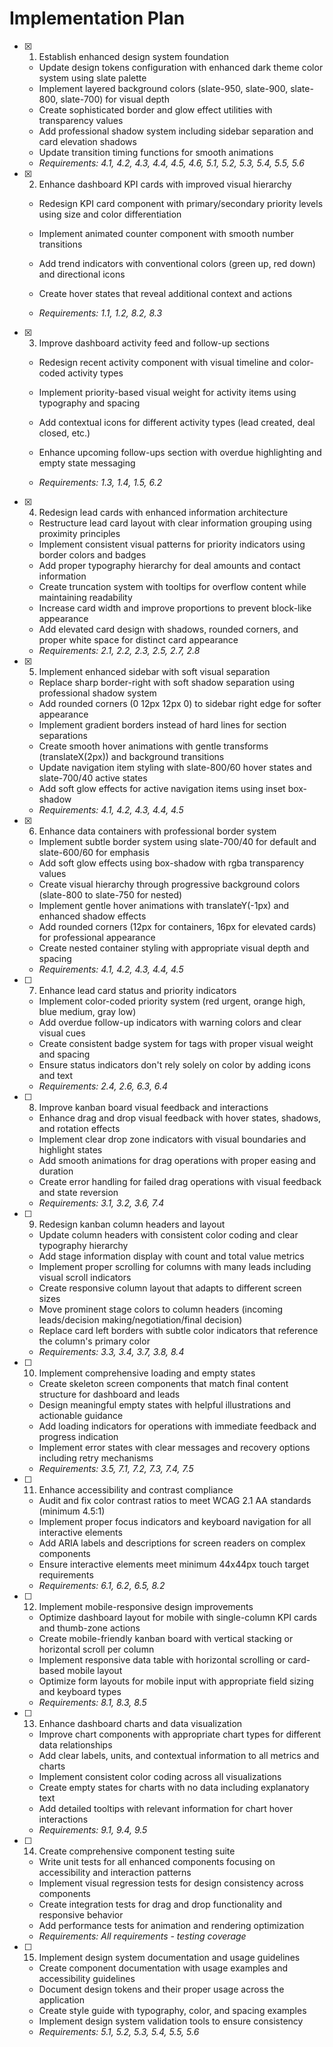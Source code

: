 # Implementation Plan

- [x] 1. Establish enhanced design system foundation
  - Update design tokens configuration with enhanced dark theme color system using slate palette
  - Implement layered background colors (slate-950, slate-900, slate-800, slate-700) for visual depth
  - Create sophisticated border and glow effect utilities with transparency values
  - Add professional shadow system including sidebar separation and card elevation shadows
  - Update transition timing functions for smooth animations
  - _Requirements: 4.1, 4.2, 4.3, 4.4, 4.5, 4.6, 5.1, 5.2, 5.3, 5.4, 5.5, 5.6_

- [x] 2. Enhance dashboard KPI cards with improved visual hierarchy



  - Redesign KPI card component with primary/secondary priority levels using size and color differentiation
  - Implement animated counter component with smooth number transitions
  - Add trend indicators with conventional colors (green up, red down) and directional icons
  - Create hover states that reveal additional context and actions



  - _Requirements: 1.1, 1.2, 8.2, 8.3_

- [x] 3. Improve dashboard activity feed and follow-up sections



  - Redesign recent activity component with visual timeline and color-coded activity types



  - Implement priority-based visual weight for activity items using typography and spacing
  - Add contextual icons for different activity types (lead created, deal closed, etc.)
  - Enhance upcoming follow-ups section with overdue highlighting and empty state messaging
  - _Requirements: 1.3, 1.4, 1.5, 6.2_

- [x] 4. Redesign lead cards with enhanced information architecture


  - Restructure lead card layout with clear information grouping using proximity principles
  - Implement consistent visual patterns for priority indicators using border colors and badges
  - Add proper typography hierarchy for deal amounts and contact information
  - Create truncation system with tooltips for overflow content while maintaining readability
  - Increase card width and improve proportions to prevent block-like appearance
  - Add elevated card design with shadows, rounded corners, and proper white space for distinct card appearance
  - _Requirements: 2.1, 2.2, 2.3, 2.5, 2.7, 2.8_

- [x] 5. Implement enhanced sidebar with soft visual separation
  - Replace sharp border-right with soft shadow separation using professional shadow system
  - Add rounded corners (0 12px 12px 0) to sidebar right edge for softer appearance
  - Implement gradient borders instead of hard lines for section separations
  - Create smooth hover animations with gentle transforms (translateX(2px)) and background transitions
  - Update navigation item styling with slate-800/60 hover states and slate-700/40 active states
  - Add soft glow effects for active navigation items using inset box-shadow
  - _Requirements: 4.1, 4.2, 4.3, 4.4, 4.5_

- [x] 6. Enhance data containers with professional border system
  - Implement subtle border system using slate-700/40 for default and slate-600/60 for emphasis
  - Add soft glow effects using box-shadow with rgba transparency values
  - Create visual hierarchy through progressive background colors (slate-800 to slate-750 for nested)
  - Implement gentle hover animations with translateY(-1px) and enhanced shadow effects
  - Add rounded corners (12px for containers, 16px for elevated cards) for professional appearance
  - Create nested container styling with appropriate visual depth and spacing
  - _Requirements: 4.1, 4.2, 4.3, 4.4, 4.5_

- [ ] 7. Enhance lead card status and priority indicators
  - Implement color-coded priority system (red urgent, orange high, blue medium, gray low)
  - Add overdue follow-up indicators with warning colors and clear visual cues
  - Create consistent badge system for tags with proper visual weight and spacing
  - Ensure status indicators don't rely solely on color by adding icons and text
  - _Requirements: 2.4, 2.6, 6.3, 6.4_

- [ ] 8. Improve kanban board visual feedback and interactions
  - Enhance drag and drop visual feedback with hover states, shadows, and rotation effects
  - Implement clear drop zone indicators with visual boundaries and highlight states
  - Add smooth animations for drag operations with proper easing and duration
  - Create error handling for failed drag operations with visual feedback and state reversion
  - _Requirements: 3.1, 3.2, 3.6, 7.4_




- [ ] 9. Redesign kanban column headers and layout
  - Update column headers with consistent color coding and clear typography hierarchy
  - Add stage information display with count and total value metrics
  - Implement proper scrolling for columns with many leads including visual scroll indicators
  - Create responsive column layout that adapts to different screen sizes
  - Move prominent stage colors to column headers (incoming leads/decision making/negotiation/final decision)
  - Replace card left borders with subtle color indicators that reference the column's primary color
  - _Requirements: 3.3, 3.4, 3.7, 3.8, 8.4_

- [ ] 10. Implement comprehensive loading and empty states
  - Create skeleton screen components that match final content structure for dashboard and leads
  - Design meaningful empty states with helpful illustrations and actionable guidance
  - Add loading indicators for operations with immediate feedback and progress indication
  - Implement error states with clear messages and recovery options including retry mechanisms
  - _Requirements: 3.5, 7.1, 7.2, 7.3, 7.4, 7.5_

- [ ] 11. Enhance accessibility and contrast compliance
  - Audit and fix color contrast ratios to meet WCAG 2.1 AA standards (minimum 4.5:1)
  - Implement proper focus indicators and keyboard navigation for all interactive elements
  - Add ARIA labels and descriptions for screen readers on complex components
  - Ensure interactive elements meet minimum 44x44px touch target requirements
  - _Requirements: 6.1, 6.2, 6.5, 8.2_

- [ ] 12. Implement mobile-responsive design improvements
  - Optimize dashboard layout for mobile with single-column KPI cards and thumb-zone actions
  - Create mobile-friendly kanban board with vertical stacking or horizontal scroll per column
  - Implement responsive data table with horizontal scrolling or card-based mobile layout
  - Optimize form layouts for mobile input with appropriate field sizing and keyboard types
  - _Requirements: 8.1, 8.3, 8.5_

- [ ] 13. Enhance dashboard charts and data visualization
  - Improve chart components with appropriate chart types for different data relationships
  - Add clear labels, units, and contextual information to all metrics and charts
  - Implement consistent color coding across all visualizations
  - Create empty states for charts with no data including explanatory text
  - Add detailed tooltips with relevant information for chart hover interactions
  - _Requirements: 9.1, 9.4, 9.5_

- [ ] 14. Create comprehensive component testing suite
  - Write unit tests for all enhanced components focusing on accessibility and interaction patterns
  - Implement visual regression tests for design consistency across components
  - Create integration tests for drag and drop functionality and responsive behavior
  - Add performance tests for animation and rendering optimization
  - _Requirements: All requirements - testing coverage_

- [ ] 15. Implement design system documentation and usage guidelines
  - Create component documentation with usage examples and accessibility guidelines
  - Document design tokens and their proper usage across the application
  - Create style guide with typography, color, and spacing examples
  - Implement design system validation tools to ensure consistency
  - _Requirements: 5.1, 5.2, 5.3, 5.4, 5.5, 5.6_